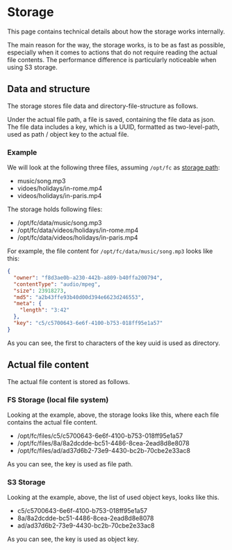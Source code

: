 # Storage
This page contains technical details about how the storage works internally.

The main reason for the way, the storage works, is to be as fast as possible, especially when it comes to actions that do not require reading the actual file contents.
The performance difference is particularly noticeable when using S3 storage.

## Data and structure
The storage stores file data and directory-file-structure as follows.

Under the actual file path, a file is saved, containing the file data as json.
The file data includes a key, which is a UUID, formatted as two-level-path,
used as path / object key to the actual file.

### Example
We will look at the following three files, assuming `/opt/fc`
as [storage path](/configuration/storage#storagepath):
* music/song.mp3
* vidoes/holidays/in-rome.mp4
* videos/holidays/in-paris.mp4

The storage holds following files:
* /opt/fc/data/music/song.mp3
* /opt/fc/data/videos/holidays/in-rome.mp4
* /opt/fc/data/videos/holidays/in-paris.mp4

For example, the file content for `/opt/fc/data/music/song.mp3` looks like this:
```json
{
  "owner": "f8d3ae0b-a230-442b-a809-b40ffa200794",
  "contentType": "audio/mpeg",
  "size": 23918273,
  "md5": "a2b43ffe93b40d00d394e6623d246553",
  "meta": {
    "length": "3:42"
  },
  "key": "c5/c5700643-6e6f-4100-b753-018ff95e1a57"
}
```

As you can see, the first to characters of the key uuid is used as directory.

## Actual file content
The actual file content is stored as follows.

### FS Storage (local file system)
Looking at the example, above, the storage looks like this, where each file contains the actual file content.
* /opt/fc/files/c5/c5700643-6e6f-4100-b753-018ff95e1a57
* /opt/fc/files/8a/8a2dcdde-bc51-4486-8cea-2ead8d8e8078
* /opt/fc/files/ad/ad37d6b2-73e9-4430-bc2b-70cbe2e33ac8

As you can see, the key is used as file path.

### S3 Storage
Looking at the example, above, the list of used object keys, looks like this.
* c5/c5700643-6e6f-4100-b753-018ff95e1a57
* 8a/8a2dcdde-bc51-4486-8cea-2ead8d8e8078
* ad/ad37d6b2-73e9-4430-bc2b-70cbe2e33ac8

As you can see, the key is used as object key.
